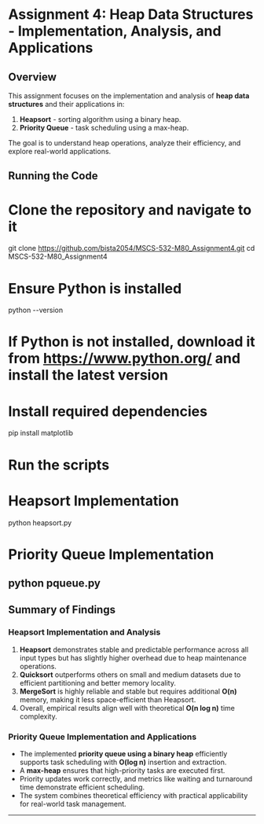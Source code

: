 # Assignment 4: Heap Data Structures - Implementation, Analysis, and Applications

## Overview
This assignment focuses on the implementation and analysis of **heap data structures** and their applications in:

1. **Heapsort** - sorting algorithm using a binary heap.
2. **Priority Queue** - task scheduling using a max-heap.

The goal is to understand heap operations, analyze their efficiency, and explore real-world applications.

## Running the Code

# Clone the repository and navigate to it
git clone https://github.com/bista2054/MSCS-532-M80_Assignment4.git
cd MSCS-532-M80_Assignment4

# Ensure Python is installed
python --version
# If Python is not installed, download it from https://www.python.org/ and install the latest version

# Install required dependencies
pip install matplotlib

# Run the scripts
# Heapsort Implementation
python heapsort.py

# Priority Queue Implementation
python pqueue.py
---

## Summary of Findings

### Heapsort Implementation and Analysis
1. **Heapsort** demonstrates stable and predictable performance across all input types but has slightly higher overhead due to heap maintenance operations.  
2. **Quicksort** outperforms others on small and medium datasets due to efficient partitioning and better memory locality.  
3. **MergeSort** is highly reliable and stable but requires additional **O(n)** memory, making it less space-efficient than Heapsort.  
4. Overall, empirical results align well with theoretical **O(n log n)** time complexity.

### Priority Queue Implementation and Applications
- The implemented **priority queue using a binary heap** efficiently supports task scheduling with **O(log n)** insertion and extraction.  
- A **max-heap** ensures that high-priority tasks are executed first.  
- Priority updates work correctly, and metrics like waiting and turnaround time demonstrate efficient scheduling.  
- The system combines theoretical efficiency with practical applicability for real-world task management.

---
